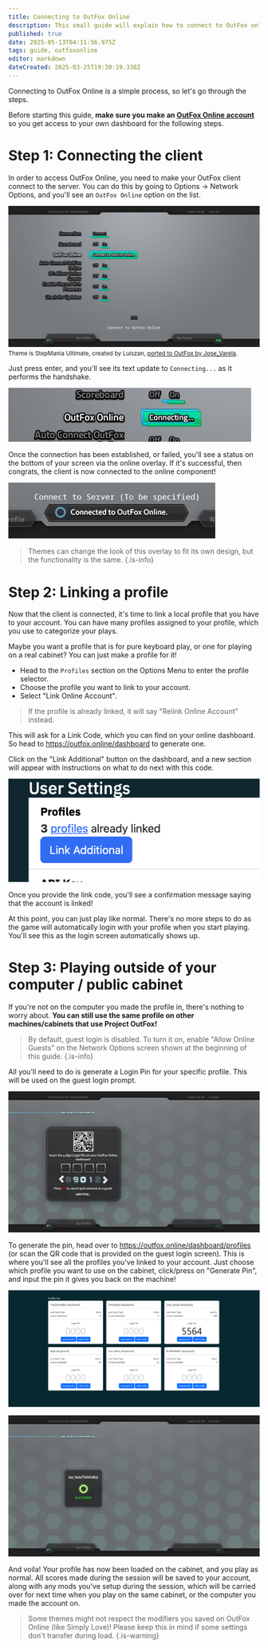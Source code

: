 ```yaml
---
title: Connecting to OutFox Online
description: This small guide will explain how to connect to OutFox online, and the ways you can connect through other Project OutFox powered machines.
published: true
date: 2025-05-13T04:11:56.975Z
tags: guide, outfoxonline
editor: markdown
dateCreated: 2025-03-25T19:30:19.338Z
---
```


Connecting to OutFox Online is a simple process, so let's go through the steps.

Before starting this guide, **make sure you make an [OutFox Online account](https://outfox.online/register)** so you get access to your own dashboard for the following steps.

# Step 1: Connecting the client

In order to access OutFox Online, you need to make your OutFox client connect to the server. You can do this by going to Options -> Network Options, and you'll see an `OutFox Online` option on the list.

![online-options-before-connect.png](/user-guide/online-options-before-connect.png)
<small>Theme is StepMania Ultimate, created by Luiszan, [ported to OutFox by Jose_Varela](https://github.com/JoseVarelaP/ultimate-of-theme).</small>

Just press enter, and you'll see its text update to `Connecting...` as it performs the handshake.

![onilne-options-connecting.png](/user-guide/onilne-options-connecting.png)

Once the connection has been established, or failed, you'll see a status on the bottom of your screen via the online overlay. If it's successful, then congrats, the client is now connected to the online component!

![online-options-overlay-connected.png](/user-guide/online-options-overlay-connected.png)

> Themes can change the look of this overlay to fit its own design, but the functionality is the same.
{.is-info}

# Step 2: Linking a profile

Now that the client is connected, it's time to link a local profile that you have to your account. You can have many profiles assigned to your profile, which you use to categorize your plays.

Maybe you want a profile that is for pure keyboard play, or one for playing on a real cabinet? You can just make a profile for it!

- Head to the `Profiles` section on the Options Menu to enter the profile selector.
- Choose the profile you want to link to your account.
- Select "Link Online Account".
> If the profile is already linked, it will say "Relink Online Account" instead.

This will ask for a Link Code, which you can find on your online dashboard. So head to https://outfox.online/dashboard to generate one.

Click on the "Link Additional" button on the dashboard, and a new section will appear with instructions on what to do next with this code.

![online-dashboard-step-click-additional.png](/user-guide/online-dashboard-step-click-additional.png)

Once you provide the link code, you'll see a confirmation message saying that the account is linked!

At this point, you can just play like normal. There's no more steps to do as the game will automatically login with your profile when you start playing. You'll see this as the login screen automatically shows up.

# Step 3: Playing outside of your computer / public cabinet

If you're not on the computer you made the profile in, there's nothing to worry about. **You can still use the same profile on other machines/cabinets that use Project OutFox!**

> By default, guest login is disabled. To turn it on, enable "Allow Online Guests" on the Network Options screen shown at the beginning of this guide.
{.is-info}

All you'll need to do is generate a Login Pin for your specific profile. This will be used on the guest login prompt.

![online-pin-login-screen.png](/user-guide/online-pin-login-screen.png)

To generate the pin, head over to https://outfox.online/dashboard/profiles (or scan the QR code that is provided on the guest login screen). This is where you'll see all the profiles you've linked to your account. Just choose which profile you want to use on the cabinet, click/press on "Generate Pin", and input the pin it gives you back on the machine!

![online-dashboard-profiles.png](/user-guide/online-dashboard-profiles.png)

![online-pin-success.png](/user-guide/online-pin-success.png)

And voila! Your profile has now been loaded on the cabinet, and you play as normal. All scores made during the session will be saved to your account, along with any mods you've setup during the session, which will be carried over for next time when you play on the same cabinet, or the computer you made the account on.

> Some themes might not respect the modifiers you saved on OutFox Online (like Simply Love)! Please keep this in mind if some settings don't transfer during load.
{.is-warning}
